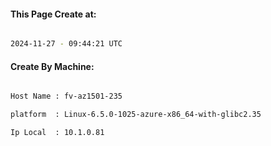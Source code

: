 
   
#### This Page Create at:

```bash

2024-11-27 - 09:44:21 UTC

```

#### Create By Machine:

```bash

Host Name : fv-az1501-235

platform  : Linux-6.5.0-1025-azure-x86_64-with-glibc2.35

Ip Local  : 10.1.0.81

```

